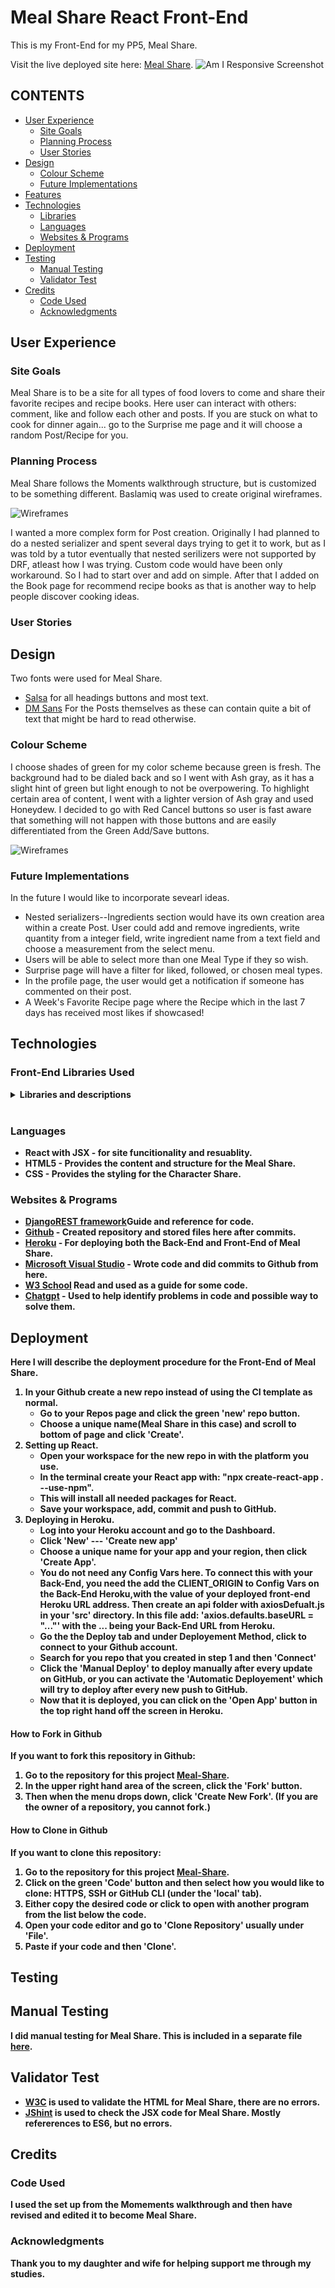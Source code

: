 # Meal Share React Front-End

This is my Front-End for my PP5, Meal Share. 

Visit the live deployed site here: [Meal Share](https://meal-share-b5f074a2fcfd.herokuapp.com/).
![Am I Responsive Screenshot](./src/assets/readme/images/responsive.png)

## CONTENTS

* [User Experience](#user-experience-ux)
  * [Site Goals](#site-goals)
  * [Planning Process](#planning-process)
  * [User Stories](#user-stories)
* [Design](#design)
  * [Colour Scheme](#colour-scheme)
  * [Future Implementations](#future-implementations)
* [Features](#features)
* [Technologies](#technologies)
  * [Libraries](#front-end-libraries-used)
  * [Languages](#languages)
  * [Websites & Programs](#websites-programs)
* [Deployment](#deployment)
* [Testing](#testing)
   * [Manual Testing](#manual-testing)
   * [Validator Test](#validator-test)
* [Credits](#credits)
  * [Code Used](#code-used)
  * [Acknowledgments](#acknowledgments)

## User Experience
### Site Goals
Meal Share is to be a site for all types of food lovers to come and share their favorite recipes and recipe books. Here user can interact with others: comment, like and follow each other and posts. If you are stuck on what to cook for dinner again... go to the Surprise me page and it will choose a random Post/Recipe for you. 
### Planning Process
Meal Share follows the Moments walkthrough structure, but is customized to be something different. Baslamiq was used to create original wireframes.

![Wireframes](./src/assets/readme/images/wireframes.png)

I wanted a more complex form for Post creation. Originally I had planned to do a nested serializer and spent several days trying to get it to work, but as I was told by a tutor eventually that nested serilizers were not supported by DRF, atleast how I was trying. Custom code would have been only workaround. So I had to start over and add on simple. After that I added on the Book page for recommend recipe books as that is another way to help people discover cooking ideas.

### User Stories

## Design
Two fonts were used for Meal Share.
  * [Salsa](https://fonts.google.com/specimen/Salsa?preview.text=Recipe%20Books) for all headings buttons and most text.
  * [DM Sans](https://fonts.google.com/specimen/DM+Sans?preview.text=Recipe%20Books&query=dm+sans) For the Posts themselves as these can contain quite a bit of text that might be hard to read otherwise.

### Colour Scheme
I choose shades of green for my color scheme because green is fresh. The background had to be dialed back and so I went with Ash gray, as it has a slight hint of green but light enough to not be overpowering. To highlight certain area of content, I went with a lighter version of Ash gray and used Honeydew. I decided to go with Red Cancel buttons so user is fast aware that something will not happen with those buttons and are easily differentiated from the Green Add/Save buttons.

![Wireframes](./src/assets/readme/images/colors.png)

### Future Implementations
In the future I would like to incorporate sevearl ideas.
  * Nested serializers--Ingredients section would have its own creation area within a create Post. User could add and remove ingredients, write quantity from a integer field, write ingredient name from a text field and choose a measurement from the select menu. 
  * Users will be able to select more than one Meal Type if they so wish.
  * Surprise page will have a filter for liked, followed, or chosen meal types.
  * In the profile page, the user would get a notification if someone has commented on their post.
  * A Week's Favorite Recipe page where the Recipe which in the last 7 days has received most likes if showcased!

## Technologies 

### Front-End Libraries Used
<details><summary><b>Libraries and descriptions<b></summary>
**1. React**

**Feature**: Component-Based Architecture 

**Justification**: React allows for efficient updates and rendering of components, which is essential for building dynamic and responsive user interfaces.

**2. React DOM**

**Feature**: DOM Rendering  

**Justification**: React DOM serves as the entry point to the DOM for React, enabling the creation of dynamic web applications.

**3. React Router DOM**

**Feature**: Navigation and Routing  

**Justification**: React Router DOM offers a powerful and flexible way to manage navigation and routing in a React application, ensuring seamless transitions between views.

**4. Axios**

**Feature**: HTTP Requests 

**Justification**: Axios simplifies making HTTP requests and handling responses, including support for promise-based asynchronous operations.

**5. Bootstrap**

**Feature**: CSS Framework  

**Justification**: Bootstrap provides a responsive grid system, prebuilt components, and powerful plugins built on jQuery.

**6. React Bootstrap**

**Feature**: Bootstrap Components  

**Justification**: React Bootstrap replaces the Bootstrap JavaScript with React components, providing more control over each component.

**7. React Infinite Scroll Component**

**Feature**: Infinite Scrolling  

**Justification**: This library simplifies the implementation of infinite scrolling functionality in a React application.

**8. JWT Decode**

**Feature**: JWT Decoding  

**Justification**: JWT Decode allows easy decoding of JSON Web Tokens, which is essential for handling authentication tokens.

**9. @testing-library/react**

**Feature**: Testing Utilities  

**Justification**: This library provides utilities to test React components, promoting good testing practices.

**10. @testing-library/jest-dom**

**Feature**: Custom Jest Matchers  

**Justification**: It provides custom jest matchers for asserting on DOM nodes, improving the readability and expressiveness of tests.

**11. @testing-library/user-event**

**Feature**: User Event Simulation  

**Justification**: This library allows simulation of user events in tests, providing more accurate and comprehensive test coverage.

**12. Web Vitals**

**Feature**: Performance Metrics  

**Justification**: Web Vitals is a tiny library for measuring essential metrics to ensure the quality of a web application.

**13. MSW (Mock Service Worker)**

**Feature**: API Mocking  

**Justification**: MSW allows for easy and powerful API mocking, which is essential for testing and development purposes.
</details><br/>

### Languages
* React with JSX - for site funcitionality and resuablity.
* HTML5 - Provides the content and structure for the Meal Share.
* CSS - Provides the styling for the Character Share.


###  Websites & Programs 

* [DjangoREST framework](https://www.django-rest-framework.org/)Guide and reference for code.
* [Github](https://github.com/) - Created repository and stored files here after commits. 
* [Heroku](https://heroku.com/) - For deploying both the Back-End and Front-End of Meal Share.
* [Microsoft Visual Studio](https://visualstudio.microsoft.com/) - Wrote code and did commits to Github from here.
* [W3 School](https://www.w3schools.com/) Read and used as a guide for some code.
* [Chatgpt](https://chat.openai.com/) - Used to help identify problems in code and possible way to solve them.


## Deployment 
Here I will describe the deployment procedure for the Front-End of Meal Share.

1. In your Github create a new repo instead of using the CI template as normal.
    * Go to your Repos page and click the green 'new' repo button.
    * Choose a unique name(Meal Share in this case) and scroll to bottom of page and click 'Create'.
2. Setting up React.
    * Open your workspace for the new repo in with the platform you use.
    * In the terminal create your React app with: "npx create-react-app . --use-npm".
    * This will install all needed packages for React.
    * Save your workspace, add, commit and push to GitHub.
3. Deploying in Heroku.
    * Log into your Heroku account and go to the Dashboard.
    * Click 'New' --- 'Create new app'
    * Choose a unique name for your app and your region, then click 'Create App'.
    * You do not need any Config Vars here. To connect this with your Back-End, you need the add the CLIENT_ORIGIN to Config Vars on the Back-End Heroku,with the value of your deployed front-end Heroku URL address. Then create an api folder with axiosDefualt.js in your 'src' directory. In this file add: 'axios.defaults.baseURL = "..."' with the ... being your Back-End URL from Heroku.
    * Go the the Deploy tab and under Deployement Method, click to connect to your Github account.
    * Search for you repo that you created in step 1 and then 'Connect'
    * Click the 'Manual Deploy' to deploy manually after every update on GitHub, or you can activate the 'Automatic Deployement' which will try to deploy after every new push to GitHub.
    * Now that it is deployed, you can click on the 'Open App' button in the top right hand off the screen in Heroku.

#### How to Fork in Github

If you want to fork this repository in Github:

1. Go to the repository for this project [Meal-Share](https://github.com/reltoom/Meal-Share).
2. In the upper right hand area of the screen, click the 'Fork' button.
3. Then when the menu drops down, click 'Create New Fork'. (If you are the owner of a repository, you cannot fork.) 

#### How to Clone in Github

If you want to clone this repository:

1. Go to the repository for this project [Meal-Share](https://github.com/reltoom/Meal-Share).
3. Click on the green 'Code' button and then select how you would like to clone: HTTPS, SSH or GitHub CLI (under the 'local' tab). 
4. Either copy the desired code or click to open with another program from the list below the code.
4. Open your code editor and go to 'Clone Repository' usually under 'File'.
5. Paste if your code and then 'Clone'.

## Testing
## Manual Testing
I did manual testing for Meal Share.
This is included in a separate file [here](testing.md). 

## Validator Test

* [W3C](https://validator.w3.org/nu/) is used to validate the HTML for Meal Share, there are no errors. 
* [JShint](https://jshint.com/) is used to check the JSX code for Meal Share. Mostly refererences to ES6, but no errors.

## Credits

### Code Used
I used the set up from the Momements walkthrough and then have revised and edited it to become Meal Share. 

### Acknowledgments
Thank you to my daughter and wife for helping support me through my studies.
